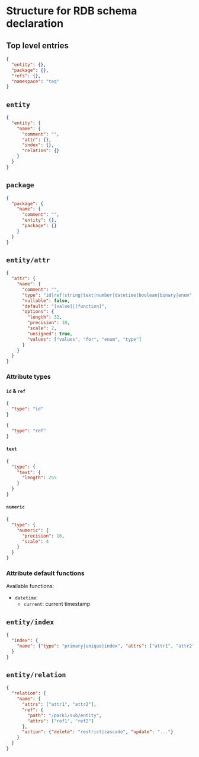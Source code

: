 # Structure for RDB schema declaration

## Top level entries

```json
{
  "entity": {},
  "package": {},
  "refs": {},
  "namespace": "teq"
}
```

## `entity`

```json
{
  "entity": {
    "name": {
      "comment": "",
      "attr": {},
      "index": {},
      "relation": {}
    }
  }
}
```

## `package`

```json
{
  "package": {
    "name": {
      "comment": "",
      "entity": {},
      "package": {}
    }
  }
}
```

## `entity/attr`

```json
{
  "attr": {
    "name": {
      "comment": "",
      "type": "id|ref|string|text|number|datetime|boolean|binary|enum",
      "nullable": false,
      "default": "[value]|[function]",
      "options": {
        "length": 32,
        "precision": 10,
        "scale": 2,
        "unsigned": true,
        "values": ["values", "for", "enum", "type"]
      }
    }
  }
}
```

### Attribute types

#### `id` & `ref`

```json
{
  "type": "id"
}
```

```json
{
  "type": "ref"
}
```

#### `text`

```json
{
  "type": {
    "text": {
      "length": 255
    }
  }
}
```

#### `numeric`

```json
{
  "type": {
    "numeric": {
      "precision": 16,
      "scale": 4
    }
  }
}
```

### Attribute default functions

Available functions:

* `datetime`:
  * `current`: current timestamp


## `entity/index`

```json
{
  "index": {
    "name": {"type": "primary|unique|index", "attrs": ["attr1", "attr2"]}
  }
}
```

## `entity/relation`

```json
{
  "relation": {
    "name": {
      "attrs": ["attr1", "attr2"],
      "ref": {
        "path": "/pack1/sub/entity",
        "attrs": ["ref1", "ref2"]
      },
      "action": {"delete": "restrict|cascade", "update": "..."}
    }
  }
}
```

